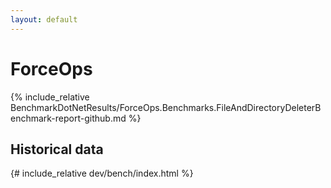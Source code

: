 ```yaml
---
layout: default
---
```


# ForceOps

{% include_relative BenchmarkDotNetResults/ForceOps.Benchmarks.FileAndDirectoryDeleterBenchmark-report-github.md %}

## Historical data

{# include_relative dev/bench/index.html %}